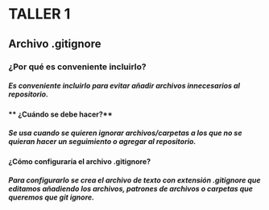 # **TALLER 1**

## Archivo .gitignore
### **¿Por qué es conveniente incluirlo?**
##### Es conveniente incluirlo para evitar añadir archivos innecesarios al repositorio.
#### ** ¿Cuándo se debe hacer?**
##### Se usa cuando se quieren ignorar archivos/carpetas a los que no se quieran hacer un seguimiento o agregar al repositorio.
#### **¿Cómo configuraría el archivo .gitignore?**
##### Para configurarlo se crea el archivo de texto con extensión .gitignore que editamos añadiendo los archivos, patrones de archivos o carpetas que queremos que git ignore.